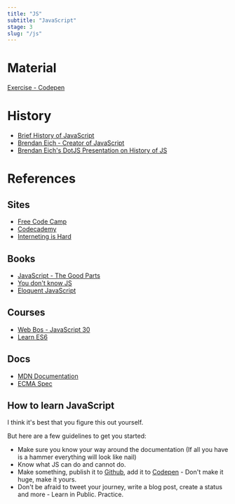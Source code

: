 ```yaml
---
title: "JS"
subtitle: "JavaScript"
stage: 3
slug: "/js"
---
```


# Material

[Exercise - Codepen](https://codepen.io/BoyWithSilverWings/pen/qzVoMp)

# History

- [Brief History of JavaScript](https://auth0.com/blog/a-brief-history-of-javascript/)
- [Brendan Eich - Creator of JavaScript](https://en.wikipedia.org/wiki/Brendan_Eich)
- [Brendan Eich's DotJS Presentation on History of JS](https://brendaneich.com/wp-content/uploads/2017/12/dotJS-2017.pdf)

# References

## Sites

- [Free Code Camp](https://www.freecodecamp.org/)
- [Codecademy](https://www.codecademy.com/catalog/language/javascript)
- [Interneting is Hard](https://internetingishard.com/)

## Books

- [JavaScript - The Good Parts](https://www.amazon.in/JavaScript-Good-Parts-ebook/dp/B0026OR2ZY)
- [You don't know JS](https://github.com/getify/You-Dont-Know-JS)
- [Eloquent JavaScript](https://eloquentjavascript.net/Eloquent_JavaScript.pdf)

## Courses

- [Web Bos - JavaScript 30](https://javascript30.com/)
- [Learn ES6](https://egghead.io/courses/learn-es6-ecmascript-2015)

## Docs

- [MDN Documentation](https://developer.mozilla.org/en-US/docs/Web/JavaScript)
- [ECMA Spec](https://www.ecma-international.org/ecma-262/9.0/index.html#Title)

## How to learn JavaScript

I think it's best that you figure this out yourself.

But here are a few guidelines to get you started:

- Make sure you know your way around the documentation (If all you have is a hammer everything will look like nail)
- Know what JS can do and cannot do.
- Make something, publish it to [Github](https://github.com), add it to [Codepen](https://codepen.io) - Don't make it huge, make it yours.
- Don't be afraid to tweet your journey, write a blog post, create a status and more - Learn in Public.
  Practice.
